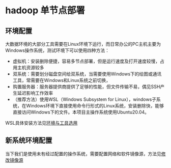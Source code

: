 # hadoop 单节点部署
## 环境配置
大数据环境的大部分工具需要在Linux环境下运行，而日常办公的PC主机主要为Windows操作系统，测试环境下可以使用四种方法：
* 虚拟机：安装删除便捷，容易多节点部署，但是运行速度及打开速度较慢，占用主机资源较多
* 双系统：需要划分磁盘空间给双系统，当需要使用Windows下的绘图或通讯工具，常需要在Windows和Linux系统之前切换，
* 购置服务器：服务器提供商提供了足够的性能，但文件传输不易，偶见SSH产生延迟影响工作效率
* （推荐方法）使用WSL（Windows Subsystem for Linux），windows子系统，在Windows环境下直接使用命令行形式的Linux系统，安装删除快，能够直接访问Windows下的文件。本项目主操作系统使用Ubuntu20.04。

WSL具体安装方法见[环境与工具选用](envAndTools.md##WSL)

## 新系统环境配置
当下我们是使用未有经过配置的操作系统，需要配置网络和软件镜像源，方法见[修改镜像源](envAndTools.md###修改软件镜像源)
